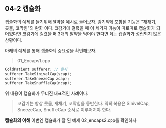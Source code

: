 04-2 캡슐화
---
캡슐화의 예제를 들기위해 알약을 예시로 들어보자.
감기약에 포함된 기능은 "재채기, 콧물, 코막힘"의 완화 이다.
코감기에 걸렸을 때 이 세가지 기능이 따로따로 캡슐화가 되어있다면 코감기에 걸렸을 때 3개의 알약을 먹어야 한다면 이는 캡슐화가 성립되지 않은 상황이다.

아래의 예제를 통해 캡슐화의 중요성을 확인해보자.
> 01_Encaps1.cpp
``` C++
ColdPatient sufferer; // 환자
sufferer.TakeSinivelCap(scap);
sufferer.TakeSneezeCap(zcap);
sufferer.TakeSnuffleCap(ncap);
```

위 내용이 캡슐화가 무너진 대표적인 사례이다.
> 코감기는 항상 콧물, 재채기, 코막힘을 동반한다.
> 약의 복용은 SinivelCap, SneezeCap, SnuffleCap 순서로 이루어져야 한다.

**캡슐화의 이해**
이번엔 캡슐화가 잘 된  예제 02_encaps2.cpp를 확인하자
